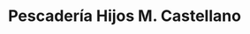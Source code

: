 ---
title: "Pescadería Hijos M. Castellano"
url: /atarfe/pescaderia-hijos-m-castellano/
shop: marisco
---